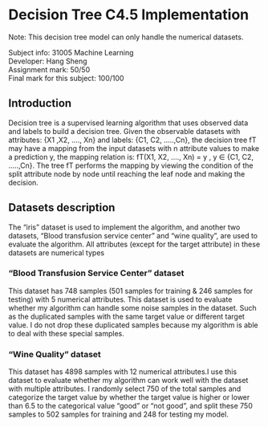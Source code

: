 # Decision Tree C4.5 Implementation
Note: This decision tree model can only handle the numerical datasets.

Subject info: 31005 Machine Learning <br>
Developer: Hang Sheng <br>
Assignment mark: 50/50 <br>
Final mark for this subject: 100/100

## Introduction
Decision tree is a supervised learning algorithm that uses observed data and labels to build a decision tree. Given the observable datasets with attributes: {X1 ,X2, ...., Xn} and labels: {C1, C2, .....,Cn}, the decision tree fT may have a mapping from the input datasets with n attribute values to make a prediction y, the mapping relation is: fT(X1, X2, ...., Xn) = y , y ∈ {C1, C2, .....,Cn}. The tree fT performs the mapping by viewing the condition of the split attribute node by node until reaching the leaf node and making the decision. 

## Datasets description
The “iris” dataset is used to implement the algorithm, and another two datasets, “Blood transfusion service center” and “wine quality”, are used to evaluate the algorithm. All attributes (except for the target attribute) in these datasets are numerical types

### “Blood Transfusion Service Center” dataset
This dataset has 748 samples (501 samples for training & 246 samples for testing) with 5 numerical attributes. This dataset is used to evaluate whether my algorithm can handle some noise samples in the dataset. Such as the duplicated samples with the same target value or different target value. I do not drop these duplicated samples because my algorithm is able to deal with these special samples.

### “Wine Quality” dataset
This dataset has 4898 samples with 12 numerical attributes.I use this dataset to evaluate whether my algorithm can work well with the dataset with multiple attributes. I randomly select 750 of the total samples and categorize the target value by whether the target value is higher or lower than 6.5 to the categorical value “good” or “not good”, and split these 750 samples to 502 samples for training and 248 for testing my model.

